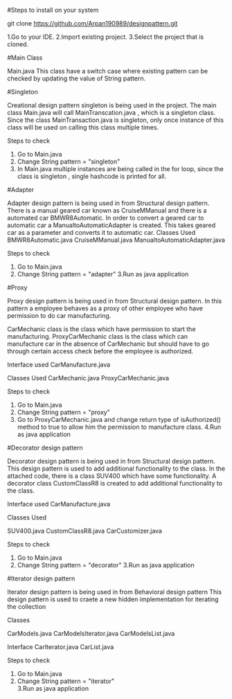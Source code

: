 #Steps to install on your system


git clone https://github.com/Arpan190989/designpattern.git

1.Go to your IDE.
2.Import existing project.
3.Select the project that is cloned.


#Main Class 

Main.java
This class have a switch case where existing pattern can be checked by updating the value of String pattern.


#Singleton 

Creational design pattern singleton is being used in the project.
The main class Main.java will call MainTranscation.java , which is a singleton class. 
Since the class MainTransaction.java is singleton, only once instance of this class will be used on calling this class multiple times.

Steps to check


1. Go to Main.java
2. Change String pattern = "singleton"
3. In Main.java multiple instances are being called in the for loop, since the class is singleton , single hashcode is printed for all.

 
#Adapter


Adapter design pattern is being used in from Structural design pattern.
There is a manual geared car known as CruiseMManual and there is a automated car BMWR8Automatic.
In order to convert a geared car to automatic car a ManualtoAutomaticAdapter is created.
This takes geared car as a parameter and converts it to automatic car.
Classes Used
BMWR8Automatic.java
CruiseMManual.java
ManualtoAutomaticAdapter.java

Steps to check


1. Go to Main.java
2. Change String pattern = "adapter"
3.Run as java application


#Proxy


Proxy design pattern is being used in from Structural design pattern.
In this pattern a employee behaves as a proxy of other employee who have permission to do car manufacturing.

CarMechanic class is the class which have permission to start the manufacturing.
ProxyCarMechanic class is the class which can manufacture car in the absence of CarMechanic but should have to go through certain access check before the employee is authorized.

Interface used
CarManufacture.java

Classes Used
CarMechanic.java
ProxyCarMechanic.java

Steps to check


1. Go to Main.java
2. Change String pattern = "proxy"
3. Go to ProxyCarMechanic.java and change return type of isAuthorized() method to true to allow him the permission to manufacture class.
4.Run as java application


#Decorator design pattern


Decorator design pattern is being used in from Structural design pattern.
This design pattern is used to add additional functionality to the class.
In the attached code, there is a class SUV400 which have some functionality.
A decorator class CustomClassR8 is created to add additional functionality to the class.

Interface used
CarManufacture.java

Classes Used

SUV400.java
CustomClassR8.java
CarCustomizer.java

Steps to check


1. Go to Main.java
2. Change String pattern = "decorator"
3.Run as java application


#Iterator design pattern


Iterator design pattern is being used in from Behavioral design pattern
This design pattern is used to craete a new hidden implementation for iterating the collection

Classes


CarModels.java
CarModelsIterator.java
CarModelsList.java

Interface
CarIterator.java
CarList.java

Steps to check


1. Go to Main.java
2. Change String pattern = "iterator"	
3.Run as java application